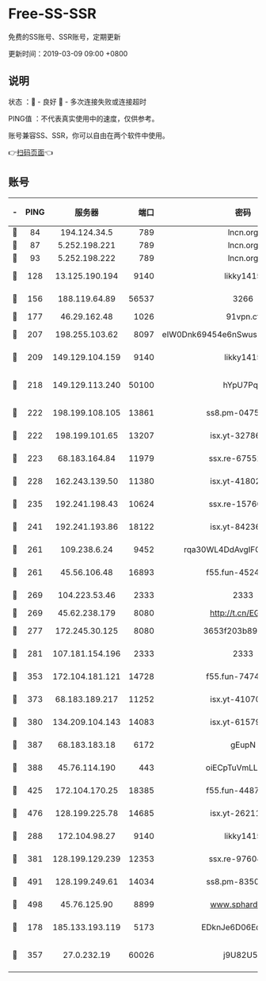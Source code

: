 # Free-SS-SSR

免费的SS账号、SSR账号，定期更新

更新时间：2019-03-09 09:00 +0800

## 说明

状态     ：🙂 - 良好 🙁 - 多次连接失败或连接超时

PING值   ：不代表真实使用中的速度，仅供参考。

账号兼容SS、SSR，你可以自由在两个软件中使用。

👉[扫码页面](https://liesauer.github.io/Free-SS-SSR/)👈

## 账号

|-|PING|服务器|端口|密码|加密方式|区域|
|:----:|:----:|:-----:|-----:|:----:|:----:|:----:|
|🙂|84|194.124.34.5|789|lncn.org|rc4|JP|
|🙂|87|5.252.198.221|789|lncn.org|rc4|JP|
|🙂|93|5.252.198.222|789|lncn.org|rc4|JP|
|🙂|128|13.125.190.194|9140|likky1415|aes-256-cfb|KR|
|🙂|156|188.119.64.89|56537|3266|aes-256-cfb|RU|
|🙂|177|46.29.162.48|1026|91vpn.cf|rc4-md5|RU|
|🙂|207|198.255.103.62|8097|eIW0Dnk69454e6nSwuspv9DmS201tQ0D|aes-256-cfb|US|
|🙂|209|149.129.104.159|9140|likky1415|aes-256-cfb|CN|
|🙂|218|149.129.113.240|50100|hYpU7PqP|chacha20-ietf-poly1305|CN|
|🙂|222|198.199.108.105|13861|ss8.pm-04751164|aes-256-cfb|US|
|🙂|222|198.199.101.65|13207|isx.yt-32786605|aes-256-cfb|US|
|🙂|223|68.183.164.84|11979|ssx.re-67552662|aes-256-cfb|US|
|🙂|228|162.243.139.50|11380|isx.yt-41802120|aes-256-cfb|US|
|🙂|235|192.241.198.43|10624|ssx.re-15760725|aes-256-cfb|US|
|🙂|241|192.241.193.86|18122|isx.yt-84236848|aes-256-cfb|US|
|🙂|261|109.238.6.24|9452|rqa30WL4DdAvgIFG6Fs3znzTa|aes-256-cfb|FR|
|🙂|261|45.56.106.48|16893|f55.fun-45246716|aes-256-cfb|US|
|🙂|269|104.223.53.46|2333|2333|aes-256-cfb|US|
|🙂|269|45.62.238.179|8080|http://t.cn/EGJIyrl|rc4-md5|CA|
|🙂|277|172.245.30.125|8080|3653f203b896678d|chacha20-ietf|US|
|🙂|281|107.181.154.196|2333|2333|aes-256-cfb|US|
|🙂|353|172.104.181.121|14728|f55.fun-74741421|aes-256-cfb|SG|
|🙂|373|68.183.189.217|11252|isx.yt-41070584|aes-256-cfb|SG|
|🙂|380|134.209.104.143|14083|isx.yt-61579208|aes-256-cfb|SG|
|🙂|387|68.183.183.18|6172|gEupN|aes-256-cfb|SG|
|🙂|388|45.76.114.190|443|oiECpTuVmLLxk4Ts|aes-256-cfb|AU|
|🙂|425|172.104.170.25|18385|f55.fun-44871721|aes-256-cfb|SG|
|🙂|476|128.199.225.78|14685|isx.yt-26211844|aes-256-cfb|SG|
|🙂|288|172.104.98.27|9140|likky1415|aes-256-cfb|JP|
|🙂|381|128.199.129.239|12353|ssx.re-97604958|aes-256-cfb|SG|
|🙂|491|128.199.249.61|14034|ss8.pm-83503872|aes-256-cfb|SG|
|🙂|498|45.76.125.90|8899|www.sphard.com|aes-256-cfb|AU|
|🙁|178|185.133.193.119|5173|EDknJe6D06EoWDaw|aes-256-cfb|US|
|🙁|357|27.0.232.19|60026|j9U82U53|xchacha20-ietf-poly1305|HK|
